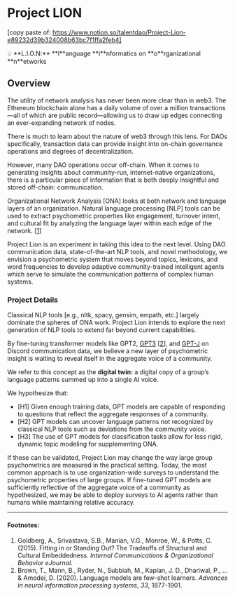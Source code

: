 # Project LION

[copy paste of: https://www.notion.so/talentdao/Project-Lion-e89232d39b324008b63bc7f1ffa2feb4]


<aside>
💡 **L.I.O.N:** **l**anguage **i**nformatics on **o**rganizational **n**etworks

</aside>

## Overview

The utility of network analysis has never been more clear than in web3. The Ethereum blockchain alone has a daily volume of over a million transactions—all of which are public record—allowing us to draw up edges connecting an ever-expanding network of nodes. 

There is much to learn about the nature of web3 through this lens. For DAOs specifically, transaction data can provide insight into on-chain governance operations and degrees of decentralization.

However, many DAO operations occur off-chain. When it comes to generating insights about community-run, internet-native organizations, there is a particular piece of information that is both deeply insightful and stored off-chain: communication.

Organizational Network Analysis [ONA] looks at both network and language layers of an organization. Natural language processing [NLP] tools can be used to extract psychometric properties like engagement, turnover intent, and cultural fit by analyzing the language layer within each edge of the network. [[1](https://www.gsb.stanford.edu/faculty-research/working-papers/fitting-or-standing-out-tradeoffs-structural-cultural-embeddedness)]

Project Lion is an experiment in taking this idea to the next level. Using DAO communication data, state-of-the-art NLP tools, and novel methodology, we envision a psychometric system that moves beyond topics, lexicons, and word frequencies to develop adaptive community-trained intelligent agents which serve to simulate the communication patterns of complex human systems.

### Project Details

Classical NLP tools [e.g., nltk, spacy, gensim, empath, etc.] largely dominate the spheres of ONA work. Project Lion intends to explore the next generation of NLP tools to extend far beyond current capabilities.

By fine-tuning transformer models like GPT2, [GPT3](https://en.m.wikipedia.org/wiki/GPT-3) [[2](https://arxiv.org/abs/2005.14165v4)], and [GPT-J](https://huggingface.co/EleutherAI/gpt-j-6B) on Discord communication data, we believe a new layer of psychometric insight is waiting to reveal itself in the aggregate voice of a community.

We refer to this concept as the **digital twin:** a digital copy of a group’s language patterns summed up into a single AI voice.

We hypothesize that:

- [H1] Given enough training data, GPT models are capable of responding to questions that reflect the aggregate responses of a community.
- [H2] GPT models can uncover language patterns not recognized by classical NLP tools such as deviations from the community voice.
- [H3] The use of GPT models for classification tasks allow for less rigid, dynamic topic modeling for supplementing ONA.

If these can be validated, Project Lion may change the way large group psychometrics are measured in the practical setting. Today, the most common approach is to use organization-wide surveys to understand the psychometric properties of large groups. If fine-tuned GPT models are sufficiently reflective of the aggregate voice of a community as hypothesized, we may be able to deploy surveys to AI agents rather than humans while maintaining relative accuracy.

---

#### **Footnotes:**

1. Goldberg, A., Srivastava, S.B., Manian, V.G., Monroe, W., & Potts, C. (2015). Fitting in or Standing Out? The Tradeoffs of Structural and Cultural Embeddedness. *Internal Communications & Organizational Behavior eJournal*.
2. Brown, T., Mann, B., Ryder, N., Subbiah, M., Kaplan, J. D., Dhariwal, P., ... & Amodei, D. (2020). Language models are few-shot learners. *Advances in neural information processing systems*, *33*, 1877-1901.